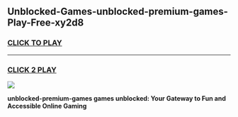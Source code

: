 
## Unblocked-Games-unblocked-premium-games-Play-Free-xy2d8
<h3>
<a href="https://premium76.site?title=unblocked-premium-games&ref=12A">CLICK TO PLAY</a></h3>
<hr>

<h3>
<a href="https://premium76.site?title=unblocked-premium-games&ref=12A">CLICK 2 PLAY</a>
  
</h3>

<a href="https://premium76.site?title=unblocked-premium-games&ref=12A"><img src="https://clearcache.store/games.png"></a>


**unblocked-premium-games games unblocked: Your Gateway to Fun and Accessible Online Gaming**
